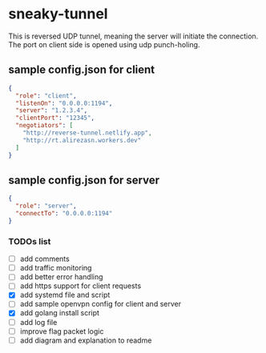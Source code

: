 # sneaky-tunnel
This is reversed UDP tunnel, meaning the server will initiate the connection. The port on client side is opened using udp punch-holing.

## sample config.json for client
```json
{
  "role": "client",
  "listenOn": "0.0.0.0:1194",
  "server": "1.2.3.4",
  "clientPort": "12345",
  "negotiators": [
    "http://reverse-tunnel.netlify.app",
    "http://rt.alirezasn.workers.dev"
  ]
}
```

## sample config.json for server
```json
{
  "role": "server",
  "connectTo": "0.0.0.0:1194"
}
```

### TODOs list
- [ ] add comments
- [ ] add traffic monitoring
- [ ] add better error handling
- [ ] add https support for client requests
- [x] add systemd file and script
- [ ] add sample openvpn config for client and server
- [x] add golang install script
- [ ] add log file
- [ ] improve flag packet logic
- [ ] add diagram and explanation to readme